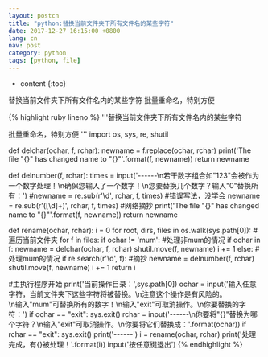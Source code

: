 ```yaml
---
layout: postcn
title: "python:替换当前文件夹下所有文件名的某些字符"
date: 2017-12-27 16:15:00 +0800
lang: cn
nav: post
category: python
tags: [python, file]
---
```


* content
{:toc}

替换当前文件夹下所有文件名内的某些字符
批量重命名，特别方便
<!-- more -->

{% highlight ruby lineno %}
'''替换当前文件夹下所有文件名内的某些字符

批量重命名，特别方便
'''
import os, sys, re, shutil

def delchar(ochar, f, rchar):
	newname = f.replace(ochar, rchar)
	print('The file "{}" has changed name to "{}"'.format(f, newname))
	return newname

def delnumber(f, rchar):
	times = input('------\n若干数字组合如"123"会被作为一个数字处理！\n确保您输入了一个数字！\n您要替换几个数字？输入"0"替换所有：')
	#newname = re.sub(r'\d', rchar, f, times)	#错误写法，没学会
	newname = re.sub(r'([\d]+)', rchar, f, times)	#网络摘抄
	print('The file "{}" has changed name to "{}"'.format(f, newname))
	return newname

def rename(ochar, rchar):
	i = 0
	for root, dirs, files in os.walk(sys.path[0]):	#遍历当前文件夹
		for f in files:
			if ochar != 'mum':	#处理非mum的情况
				if ochar in f:
					newname = delchar(ochar, f, rchar)
					shutil.move(f, newname)
					i += 1
			else:	#处理mum的情况
				if re.search(r'\d', f):	#摘抄
					newname = delnumber(f, rchar)
					shutil.move(f, newname)
					i += 1
	return i

#主执行程序开始
print('当前操作目录：',sys.path[0])
ochar = input('输入任意字符，当前文件夹下这些字符将被替换。\n注意这个操作是有风险的。\
	\n输入"mum"可替换所有的数字！\n输入"exit"可取消操作。\n你要替换的字符：')
if ochar == "exit":
	sys.exit()
rchar = input('------\n你要将"{}"替换为哪个字符？\n输入"exit"可取消操作。\n你要将它们替换成：'.format(ochar))
if rchar == "exit":
	sys.exit()
print('------')
i = rename(ochar, rchar)
print('处理完成，有{}被处理！'.format(i))
input('按任意键退出')
{% endhighlight %}